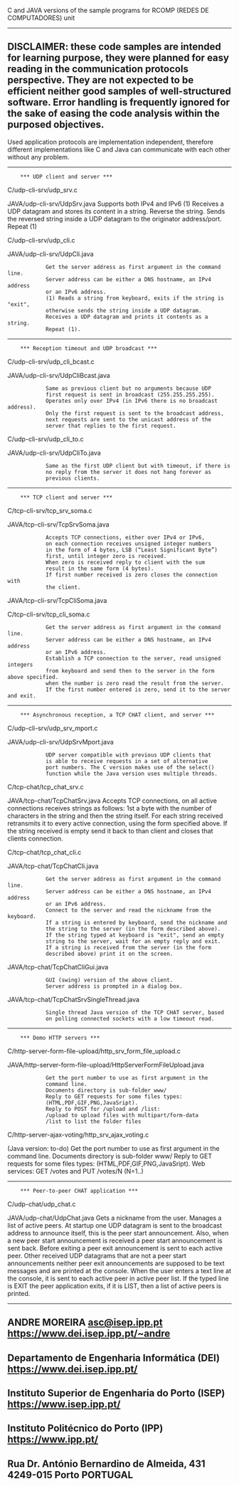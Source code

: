 
C and JAVA versions of the sample programs for RCOMP (REDES DE COMPUTADORES) unit

------------------------------------------------------------------------------------
DISCLAIMER:  these code samples are intended for learning purpose, they were planned
for easy reading in the communication protocols perspective. They are not expected
to be efficient neither good samples of well-structured software. Error handling is
frequently ignored for the sake of easing the code analysis within the purposed 
objectives.
------------------------------------------------------------------------------------

Used application protocols are implementation independent, therefore different
implementations like C and Java can communicate with each other without any problem.

------------------------------------------------------------------------------------

		*** UDP client and server ***

C/udp-cli-srv/udp_srv.c

JAVA/udp-cli-srv/UdpSrv.java
				Supports both IPv4 and IPv6
				(1) Receives a UDP datagram and stores its content in a string.
				Reverse the string.
				Sends the reversed string inside a UDP datagram to the
				originator address/port.
				Repeat (1)

C/udp-cli-srv/udp_cli.c

JAVA/udp-cli-srv/UdpCli.java

				Get the server address as first argument in the command line.
				Server address can be either a DNS hostname, an IPv4 address
				or an IPv6 address.
				(1) Reads a string from keyboard, exits if the string is "exit",
				otherwise sends the string inside a UDP datagram.
				Receives a UDP datagram and prints it contents as a string.
				Repeat (1).



------------------------------------------------------------------------------------

		*** Reception timeout and UDP broadcast ***


C/udp-cli-srv/udp_cli_bcast.c

JAVA/udp-cli-srv/UdpCliBcast.java

				Same as previous client but no arguments because UDP
				first request is sent in broadcast (255.255.255.255).
				Operates only over IPv4 (in IPv6 there is no broadcast address).
				Only the first request is sent to the broadcast address,
				next requests are sent to the unicast address of the
				server that replies to the first request.

C/udp-cli-srv/udp_cli_to.c

JAVA/udp-cli-srv/UdpCliTo.java

				Same as the first UDP client but with timeout, if there is
				no reply from the server it does not hang forever as
				previous clients.


------------------------------------------------------------------------------------

		*** TCP client and server ***

C/tcp-cli-srv/tcp_srv_soma.c

JAVA/tcp-cli-srv/TcpSrvSoma.java

				Accepts TCP connections, either over IPv4 or IPv6,
				on each connection receives unsigned integer numbers
				in the form of 4 bytes, LSB (“Least Significant Byte”)
				first, until integer zero is received.
				When zero is received reply to client with the sum
				result in the same form (4 bytes).
				If first number received is zero closes the connection with
				the client.


JAVA/tcp-cli-srv/TcpCliSoma.java

C/tcp-cli-srv/tcp_cli_soma.c

				Get the server address as first argument in the command line.
				Server address can be either a DNS hostname, an IPv4 address
				or an IPv6 address.
				Establish a TCP connection to the server, read unsigned integers
				from keyboard and send then to the server in the form above specified.
				when the number is zero read the result from the server.
				If the first number entered is zero, send it to the server and exit.


------------------------------------------------------------------------------------

		*** Asynchronous reception, a TCP CHAT client, and server ***

C/udp-cli-srv/udp_srv_mport.c

JAVA/udp-cli-srv/UdpSrvMport.java

				UDP server compatible with previous UDP clients that
				is able to receive requests in a set of alternative
				port numbers. The C version makes use of the select()
				function while the Java version uses multiple threads.


C/tcp-chat/tcp_chat_srv.c

JAVA/tcp-chat/TcpChatSrv.java
				Accepts TCP connections, on all active connections
				receives strings as follows: 1st a byte with the
				number of characters in the string and then the
				string itself.
				For each string received retransmits it to every
				active connection, using the form specified above.
				If the string received is empty send it back to
				than client and closes that clients connection.

C/tcp-chat/tcp_chat_cli.c

JAVA/tcp-chat/TcpChatCli.java

				Get the server address as first argument in the command line.
				Server address can be either a DNS hostname, an IPv4 address
				or an IPv6 address.
				Connect to the server and read the nickname from the keyboard.
				If a string is entered by keyboard, send the nickname and
				the string to the server (in the form described above).
				If the string typed at keyboard is "exit", send an empty
				string to the server, wait for an empty reply and exit.
				If a string is received from the server (in the form
				described above) print it on the screen.

JAVA/tcp-chat/TcpChatCliGui.java

				GUI (swing) version of the above client.
				Server address is prompted in a dialog box.



JAVA/tcp-chat/TcpChatSrvSingleThread.java

				Single thread Java version of the TCP CHAT server, based
				on polling connected sockets with a low timeout read.




------------------------------------------------------------------------------------

		*** Demo HTTP servers ***

C/http-server-form-file-upload/http_srv_form_file_upload.c

JAVA/http-server-form-file-upload/HttpServerFormFileUpload.java

				Get the port number to use as first argument in the
				command line.
				Documents directory is sub-folder www/
				Reply to GET requests for some files types:
				(HTML,PDF,GIF,PNG,JavaSript).
				Reply to POST for /upload and /list:
				/upload to upload files with multipart/form-data
				/list to list the folder files



C/http-server-ajax-voting/http_srv_ajax_voting.c

(Java version: to-do)
				Get the port number to use as first argument in the
				command line.
				Documents directory is sub-folder www/
				Reply to GET requests for some files types:
				(HTML,PDF,GIF,PNG,JavaSript).
				Web services: GET /votes and PUT /votes/N (N=1..)



------------------------------------------------------------------------------------

		*** Peer-to-peer CHAT application ***

C/udp-chat/udp_chat.c

JAVA/udp-chat/UdpChat.java
				Gets a nickname from the user. 
				Manages a list of active peers. At startup one UDP
				datagram is sent to the broadcast address to announce
				itself, this is the peer start announcement.
				Also, when a new peer start announcement is received a
				peer start announcement is sent back. Before exiting a
				peer exit announcement is sent to each active peer.
				Other received UDP datagrams that are not a peer start
				announcements neither peer exit announcements are supposed
				to be text messages and are printed at the console.
				When the user enters a text line at the console, it is
				sent to each active peer in active peer list.
				If the typed line is EXIT the peer application exits,
				if it is LIST, then a list of active peers is printed.


------------------------------------------------------------------------------------
ANDRE MOREIRA
asc@isep.ipp.pt
https://www.dei.isep.ipp.pt/~andre
------------------------------------------------------------------------------------
Departamento de Engenharia Informática (DEI)
https://www.dei.isep.ipp.pt/
------------------------------------------------------------------------------------
Instituto Superior de Engenharia do Porto (ISEP)
https://www.isep.ipp.pt/
------------------------------------------------------------------------------------
Instituto Politécnico do Porto (IPP)
https://www.ipp.pt/
------------------------------------------------------------------------------------
Rua Dr. António Bernardino de Almeida, 431
4249-015 Porto
PORTUGAL
------------------------------------------------------------------------------------

